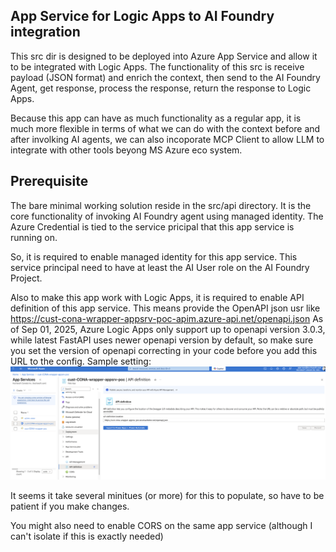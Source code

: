 ## App Service for Logic Apps to AI Foundry integration

This src dir is designed to be deployed into Azure App Service and allow it to be integrated with Logic Apps. 
The functionality of this src is receive payload (JSON format) and enrich the context, then send to the AI Foundry Agent, 
get response, process the response, return the response to Logic Apps. 

Because this app can have as much functionality as a regular app, it is much more flexible in terms of what we can do with 
the context before and after involking AI agents, we can also incoporate MCP Client to allow LLM to integrate with other tools
beyong MS Azure eco system. 

## Prerequisite
The bare minimal working solution reside in the src/api directory. 
It is the core functionality of invoking AI Foundry agent using managed identity. 
The Azure Credential is tied to the service pricipal that this app service is running on. 

So, it is required to enable managed identity for this app service. 
This service principal need to have at least the AI User role on the AI Foundry Project. 


Also to make this app work with Logic Apps, it is required to enable API definition of this app service. 
This means provide the OpenAPI json usr like https://cust-cona-wrapper-appsrv-poc-apim.azure-api.net/openapi.json
As of Sep 01, 2025, Azure Logic Apps only support up to openapi version 3.0.3, while latest FastAPI uses newer
openapi version by default, so make sure you set the version of openapi correcting in your code before you add this 
URL to the config.  Sample setting:
![setting API definition](image.png)

It seems it take several minitues (or more) for this to populate, so have to be patient if you make changes.

You might also need to enable CORS on the same app service (although I can't isolate if this is exactly needed)


